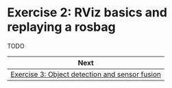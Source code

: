 # Exercise 2: RViz basics and replaying a rosbag

TODO

| Next |
| ---- |
| [Exercise 3: Object detection and sensor fusion](exercise3.md) |
